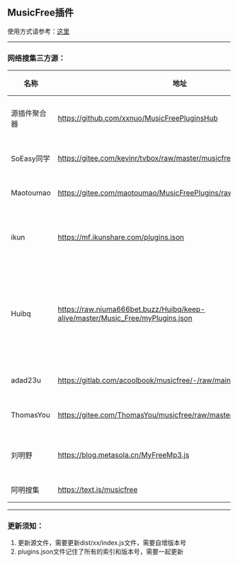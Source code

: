 ## MusicFree插件

使用方式请参考：[这里](https://mp.weixin.qq.com/s?__biz=MzkxOTM5MDI4MA==&mid=2247483875&idx=1&sn=aedf8bb909540634d927de7fd2b4b8b1&chksm=c1a390c4f6d419d233908bb781d418c6b9fd2ca82e9e93291e7c93b8ead3c50ca5ae39668212#rd)

---
### 网络搜集三方源：

| 名称 | 地址 | 备注 |
| ------ | ------ | ------ |
| 源插件聚合器 | https://github.com/xxnuo/MusicFreePluginsHub | 聚合仓库 |
| SoEasy同学 | https://gitee.com/kevinr/tvbox/raw/master/musicfree/plugins.json | 混合源 |
| Maotoumao | https://gitee.com/maotoumao/MusicFreePlugins/raw/master/plugins.json | 官方源 |
| ikun | https://mf.ikunshare.com/plugins.json | ikun音乐(跑路) |
| Huibq | https://raw.niuma666bet.buzz/Huibq/keep-alive/master/Music_Free/myPlugins.json | 反复请求会导致封禁IP |
| adad23u | https://gitlab.com/acoolbook/musicfree/-/raw/main/music.json | 扫地僧 |
| ThomasYou | https://gitee.com/ThomasYou/musicfree/raw/master/dist/plugins.json | 组合源
| 刘明野 | https://blog.metasola.cn/MyFreeMp3.js | 单音乐源 |
| 阿明搜集 | https://text.is/musicfree | 导航 |




---
### 更新须知：
1. 更新源文件，需要更新dist/xx/index.js文件，需要自增版本号
2. plugins.json文件记住了所有的索引和版本号，需要一起更新
